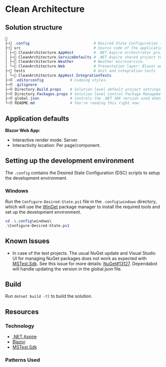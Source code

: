 # Clean Architecture

## Solution structure
```powershell
📁
├─📁 .config                             # Desired State Configuration (DSC) scripts to setup the development environment.
├─📁 src                                 # Source code of the application
│ ├─📁 CleanArchitecture.AppHost         # .NET Aspire orchestrator project designed to connect and configure the different projects and services of your app.
│ ├─📁 CleanArchitecture.ServiceDefaults # .NET Aspire shared project to manage configurations that are reused across the projects in your solution related to resilience, service discovery, and telemetry.
│ ├─📁 CleanArchitecture.Weather         # Weather microservice.
│ └─📁 CleanArchitecture.Web             # Presentation layer: Blazor web app.
├─📁 tests                               # Unit and integration tests
│ └─📁 CleanArchitecture.AppHost.IntegrationTests
├─🗎 .editorconfig            # Codeing styles.
├─🗎 .gitignore
├─🗎 Directory.Build.props    # Solution level default project settings.
├─🗎 Directory.Packages.props # Solution level Central Package Management.
├─🗎 global.json              # Controls the .NET SDK version used when building the solution.
└─🗎 README.md                # You're reading this right now.
```

## Application defaults

**Blazor Web App:**
- Interactive render mode: Server.
- Interactivity location: Per page/component.

## Setting up the development environment
The `.config` contains the Desired State Configuration (DSC) scripts to setup the development environment.

### Windows
Run the `Configure-Desired-State.ps1` file in the `.config\windows` directory, which will use the [WinGet](https://learn.microsoft.com/windows/package-manager/winget/) package manager to install the required tools and set up the development environment.

```powershell
cd .\.config\windows\
.\Configure-Desired-State.ps1
```

## Known Issues
- In case of the test projects. The usual NuGet update and Visual Studio UI for managing NuGet packages does not work as expected with [MSTest.Sdk](https://learn.microsoft.com/en-us/dotnet/core/testing/unit-testing-mstest-sdk). See this issue for more details: [NuGet#13127](https://github.com/NuGet/Home/issues/13127). Dependabot will handle updating the version in the global.json file.

## Build
Run `dotnet build -tl` to build the solution.

## Resources

### Technology
- [.NET Aspire](https://learn.microsoft.com/en-us/dotnet/aspire/get-started/aspire-overview)
- [Blazor](https://learn.microsoft.com/en-us/aspnet/core/blazor/?view=aspnetcore-9.0&WT.mc_id=dotnet-35129-website)
- [MSTest.Sdk](https://learn.microsoft.com/en-us/dotnet/core/testing/unit-testing-mstest-sdk)

### Patterns Used